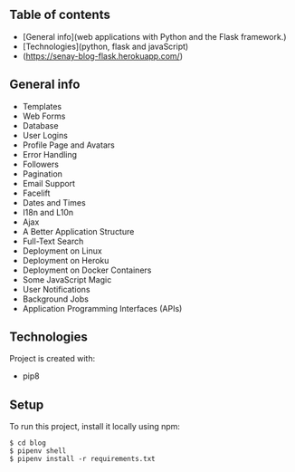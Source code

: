 ## Table of contents

- [General info](web applications with Python and the Flask framework.)
- [Technologies](python, flask and javaScript)
- (https://senay-blog-flask.herokuapp.com/)

## General info

- Templates
- Web Forms
- Database
- User Logins
- Profile Page and Avatars
- Error Handling
- Followers
- Pagination
- Email Support
- Facelift
- Dates and Times
- I18n and L10n
- Ajax
- A Better Application Structure
- Full-Text Search
- Deployment on Linux
- Deployment on Heroku
- Deployment on Docker Containers
- Some JavaScript Magic
- User Notifications
- Background Jobs
- Application Programming Interfaces (APIs)

## Technologies

Project is created with:

- pip8

## Setup

To run this project, install it locally using npm:

```
$ cd blog
$ pipenv shell
$ pipenv install -r requirements.txt
```
